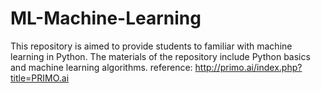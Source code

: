 # ML-Machine-Learning
This repository is aimed to provide students to familiar with machine learning in Python. The materials of the repository include Python basics and machine learning algorithms.
reference:
http://primo.ai/index.php?title=PRIMO.ai
